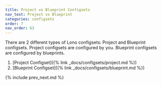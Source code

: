 ```yaml
---
title: Project vs Blueprint Configsets
nav_text: Project vs Blueprint
categories: configsets
order: 7
nav_order: 63
---
```


There are 2 different types of Lono configsets: Project and Blueprint configsets. Project configsets are configured by you. Blueprint configsets are configured by blueprints.

1. [Project Configset]({% link _docs/configsets/project.md %})
2. [Blueprint Configset]({% link _docs/configsets/blueprint.md %})

{% include prev_next.md %}
